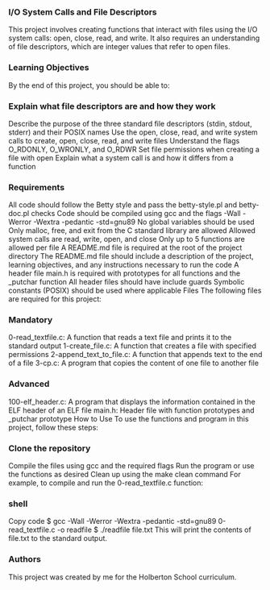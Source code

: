 ### I/O System Calls and File Descriptors
This project involves creating functions that interact with files using the I/O system calls: open, close, read, and write. It also requires an understanding of file descriptors, which are integer values that refer to open files.

### Learning Objectives
By the end of this project, you should be able to:

### Explain what file descriptors are and how they work
Describe the purpose of the three standard file descriptors (stdin, stdout, stderr) and their POSIX names
Use the open, close, read, and write system calls to create, open, close, read, and write files
Understand the flags O_RDONLY, O_WRONLY, and O_RDWR
Set file permissions when creating a file with open
Explain what a system call is and how it differs from a function
### Requirements
All code should follow the Betty style and pass the betty-style.pl and betty-doc.pl checks
Code should be compiled using gcc and the flags -Wall -Werror -Wextra -pedantic -std=gnu89
No global variables should be used
Only malloc, free, and exit from the C standard library are allowed
Allowed system calls are read, write, open, and close
Only up to 5 functions are allowed per file
A README.md file is required at the root of the project directory
The README.md file should include a description of the project, learning objectives, and any instructions necessary to run the code
A header file main.h is required with prototypes for all functions and the _putchar function
All header files should have include guards
Symbolic constants (POSIX) should be used where applicable
Files
The following files are required for this project:

### Mandatory
0-read_textfile.c: A function that reads a text file and prints it to the standard output
1-create_file.c: A function that creates a file with specified permissions
2-append_text_to_file.c: A function that appends text to the end of a file
3-cp.c: A program that copies the content of one file to another file
### Advanced
100-elf_header.c: A program that displays the information contained in the ELF header of an ELF file
main.h: Header file with function prototypes and _putchar prototype
How to Use
To use the functions and program in this project, follow these steps:

### Clone the repository
Compile the files using gcc and the required flags
Run the program or use the functions as desired
Clean up using the make clean command
For example, to compile and run the 0-read_textfile.c function:

### shell
Copy code
$ gcc -Wall -Werror -Wextra -pedantic -std=gnu89 0-read_textfile.c -o readfile
$ ./readfile file.txt
This will print the contents of file.txt to the standard output.

### Authors
This project was created by me  for the Holberton School curriculum.
